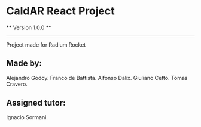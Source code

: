 # CaldAR React Project

** Version 1.0.0 **

---

Project made for Radium Rocket

## Made by:

Alejandro Godoy.
Franco de Battista.
Alfonso Dalix.
Giuliano Cetto.
Tomas Cravero.

## Assigned tutor:

Ignacio Sormani.
